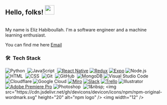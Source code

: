## Hello, folks! <img src="https://raw.githubusercontent.com/MartinHeinz/MartinHeinz/master/wave.gif" width="30px">

<br />
My name is Eliz Habiboullah. I'm a software engineer and a machine learning enthusiast.

You can find me here <a href="mailto:eliz4ads@gmail.com" class="footer-link">Email</a>

### 🛠 &nbsp;Tech Stack

![Python](https://img.shields.io/badge/-Python-05122A?style=flat&logo=python)&nbsp;
![JavaScript](https://img.shields.io/badge/-JavaScript-05122A?style=flat&logo=javascript)&nbsp;
[![React Native](https://img.shields.io/badge/React_Native-%2320232a.svg?logo=react&logoColor=%2361DAFB)](#)
[![Redux](https://img.shields.io/badge/Redux-764ABC?logo=redux&logoColor=fff)](#)
[![Expo](https://img.shields.io/badge/Expo-000020?logo=expo&logoColor=fff)](#)
![Node.js](https://img.shields.io/badge/-Node.js-05122A?style=flat&logo=node.js)&nbsp;
![HTML](https://img.shields.io/badge/-HTML-05122A?style=flat&logo=HTML5)&nbsp;
![CSS](https://img.shields.io/badge/-CSS-05122A?style=flat&logo=CSS3&logoColor=1572B6)&nbsp;
![Git](https://img.shields.io/badge/-Git-05122A?style=flat&logo=git)&nbsp;
![GitHub](https://img.shields.io/badge/-GitHub-05122A?style=flat&logo=github)&nbsp;
![MongoDB](https://img.shields.io/badge/MongoDB-%234ea94b.svg?logo=mongodb&logoColor=white)
![Visual Studio Code](https://img.shields.io/badge/-Visual%20Studio%20Code-05122A?style=flat&logo=visual-studio-code&logoColor=007ACC)
![Cloudflare](https://img.shields.io/badge/Cloudflare-F38020?logo=Cloudflare&logoColor=white)
![Google Cloud](https://img.shields.io/badge/Google%20Cloud-%234285F4.svg?logo=google-cloud&logoColor=white)
[![Miro](https://img.shields.io/badge/Miro-050038?logo=miro&logoColor=fff)](#)
[![Slack](https://img.shields.io/badge/Slack-4A154B?logo=slack&logoColor=fff)](#)
[![Trello](https://img.shields.io/badge/Trello-0052CC?logo=trello&logoColor=fff)](#)
![Illustrator](https://img.shields.io/badge/-Illustrator-05122A?style=flat&logo=adobe-illustrator)&nbsp;
[![Adobe Premiere Pro](https://img.shields.io/badge/Adobe%20Premiere%20Pro-9999FF?logo=Adobe%20Premiere%20Pro&logoColor=white)](#)
![Photoshop](https://img.shields.io/badge/-Photoshop-05122A?style=flat&logo=adobe-photoshop)&nbsp;
![1]([https://img.shields.io/badge/-Illustrator-05122A?style=flat&logo=adobe-illustrator](https://img.shields.io/badge/Node.js-43853D?style=for-the-badge&logo=node.js&logoColor=white))&nbsp;
<img src="https://cdn.jsdelivr.net/gh/devicons/devicon/icons/npm/npm-original-wordmark.svg" height="20" alt="npm logo"  />
  <img width="12" />


<!-- 🔭 I’m currently working on ... -->
<!-- 🌱 I’m currently learning ... -->
<!-- 👯 I’m looking to collaborate on ... -->
<!-- 🤔 I’m looking for help with ... -->
<!-- 💬 Ask me about ... -->
<!-- 📫 How to reach me: ... -->
<!-- 😄 Pronouns: ... -->
<!-- ⚡ Fun fact: ... -->


